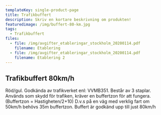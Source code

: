 ```yaml
---
templateKey: single-product-page
title: Trafikbuffert
description: Skriv en kortare beskrivning om produkten!
featuredimage: /img/buffert-80-km.jpg
tags:
  - Trafikbuffert
files:
  - file: /img/avgifter_etableringar_stockholm_20200114.pdf
    filename: Etablering
  - file: /img/avgifter_etableringar_stockholm_20200114.pdf
    filename: Etablering 2
---
```



## Trafikbuffert 80km/h

Röd/gul. Godkända av trafikverket enl: VVMB351. Består av 3 staplar. Används som skydd för trafiken, kräver en buffertzon för att fungera. (Buffertzon = Hastigheten/2+10) D.v.s på en väg med verklig fart om 50km/h behövs 35m buffertzon. Buffert är godkänd upp till just 80km/h